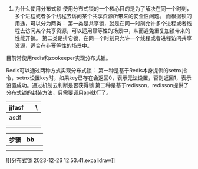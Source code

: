 1. 为什么使用分布式锁
使用分布式锁的一个核心目的是为了解决在同一个时刻，多个进程或者多个线程去访问某个共享资源所带来的安全性问题。
而根据锁的用途，可以分为两类：
第一类是共享锁，就是在同一时刻允许多个进程或者线程去访问某个共享资源，可以适用幂等性的场景中，从而避免重复加锁带来的性能开销。
第二类是排它锁，在同一个时刻只允许一个线程或者进程访问共享资源，适合在非幂等性的场景中。

目前常使用redis和zookeeper实现分布式锁。

Redis可以通过两种方式实现分布式锁：
第一种是基于Redis本身提供的setnx指令，setnx设置key时，如果key已存在会返回0，表示无法设置，否则返回1，表示设置成功。通过机制去判断是否获得锁
第二种是基于redisson，redisson提供了分布式锁的封装方法，只需要调用api就行了。


| jjfasf |  | \ |
| ---- | ---- | ---- |
| asdf |  |  |
|  |  |  |
|  |  |  |

| 步骤 | bb |  |
| ---- | ---- | ---- |
|  |  |  |
|  |  |  |
![[分布式锁 2023-12-26 12.53.41.excalidraw]]